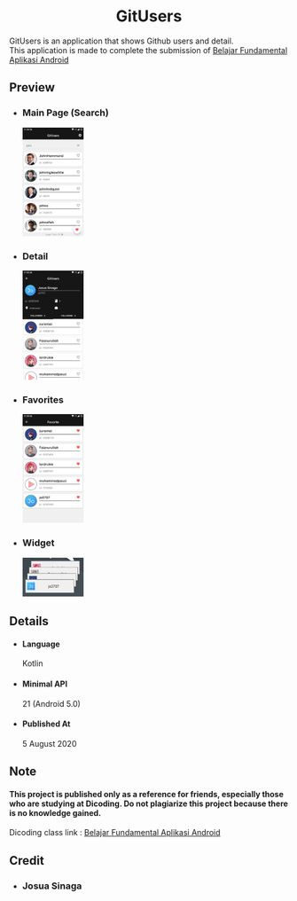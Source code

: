 <h1 align="center">GitUsers</h1>

GitUsers is an application that shows Github users and detail.  
This application is made to complete the submission of [Belajar Fundamental Aplikasi Android](https://www.dicoding.com/academies/14)
  
## Preview
  * ### Main Page (Search)
     <img src="https://raw.githubusercontent.com/jo0707/GitUsers/master/screenshots/Main.png" width="23%" height="23%"/>
     
  * ### Detail
     <img src="https://raw.githubusercontent.com/jo0707/GitUsers/master/screenshots/Detail.png" width="23%" height="23%"/>
  
  * ### Favorites
     <img src="https://raw.githubusercontent.com/jo0707/GitUsers/master/screenshots/Favorites.png" width="23%" height="23%"/>
       
  * ### Widget
     <img src="https://raw.githubusercontent.com/jo0707/GitUsers/master/screenshots/Widget.png" width="23%" height="23%"/>

  
## Details
  * #### Language
      Kotlin
  * #### Minimal API
      21 (Android 5.0)
  * #### Published At
      5 August 2020

## Note
  #### This project is published only as a reference for friends, especially those who are studying at Dicoding. Do not plagiarize this project because there is no knowledge gained.
  
  Dicoding class link : [Belajar Fundamental Aplikasi Android](https://www.dicoding.com/academies/14)
  
## Credit
  * ### Josua Sinaga   




